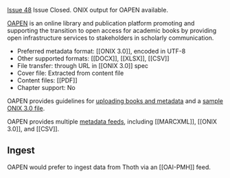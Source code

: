 [Issue 48](https://github.com/thoth-pub/thoth/issues/48) Issue Closed. ONIX output for OAPEN available.

[OAPEN](https://oapen.org/) is an online library and publication platform promoting and supporting the transition to open access for academic books by providing open infrastructure services to stakeholders in scholarly communication. 

* Preferred metadata format: [[ONIX 3.0]], encoded in UTF-8
* Other supported formats: [[DOCX]], [[XLSX]], [[CSV]]
* File transfer: through URL in [[ONIX 3.0]] spec
* Cover file: Extracted from content file
* Content files: [[PDF]]
* Chapter support: No

OAPEN provides guidelines for [uploading books and metadata](https://cloud.copim.ac.uk/s/C7KPbNDaLwJcfL5) and a [sample ONIX 3.0 file](https://cloud.copim.ac.uk/s/PjxsDr7TbjxGgPJ).

OAPEN provides multiple [metadata feeds](https://oapen.org/librarians/15635975-metadata), including [[MARCXML]], [[ONIX 3.0]], and [[CSV]].

## Ingest

OAPEN would prefer to ingest data from Thoth via an [[OAI-PMH]] feed.